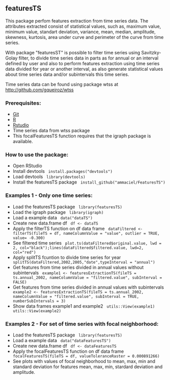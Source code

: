 <h2>featuresTS</h2>

This package perfom features extraction from time series data. The attributes extracted consist of statistical values, such as, maximum value, minimum value, standart deviation, variance, mean, median, amplitude, skewness, kurtosis, area under curve and perimeter of the curve from time series. 

With package "featuresST" is possible to filter time series using Savitzky-Golay filter, to divide time series data in parts as for annual or an interval defined by user and also to perform features extraction using time series data divided for year or another interval, as also generate statistical values about time series data and/or subintervals this time series.  

Time series data can be found using package wtss at <a href="http://github.com/gqueiroz/wtss/">http://github.com/gqueiroz/wtss<a>

<h3>Prerequisites: </h3> 
<ul>
  <li><a href="http://git-scm.com/">Git</a></li>
  <li><a href="http://www.r-project.org/">R</a></li>
  <li><a href="http://www.rstudio.com/">Rstudio</a></li>
  <li>Time series data from wtss package </li>
  <li>This focalFeaturesTS function requires that the igraph package is available. </li> 
</ul>

<h3>How to use the package:</h3>
<ul>
  <li>Open RStudio</li>
  <li>Install devtools <code> install.packages("devtools") </code> </li>
  <li>Load devtools <code> library(devtools) </code> </li>
  <li>Install the featuresTS package <code> install_github("ammaciel/FeaturesTS") </code> </li>
</ul>

<h3>Examples 1 - Only one time series:</h3>
<ul>
  <li> Load the featuresTS package <code> library(featuresTS) </code></li>
  <li> Load the igraph package <code> library(igraph) </code></li>
  <li> Load a example data <code> data("dataTS") </code></li>
  <li> Create new data.frame df <code> df <- dataTS </code></li>
  <li> Apply the filterTS function on df data frame <code> dataFiltered <- filterTS(fileTS = df, nameColumnValue = "value", outlier = TRUE, value= -0.300)  </code></li>
  <li> See filtered time series <code> plot.ts(dataFiltered$original.value, lwd = 2, col="black");lines(dataFiltered$filtered.value, lwd=2, col="red") </code></li>
  <li> Apply splitTS fcuntion to divide time series for year <code> splitTS(dataFiltered,2002,2005,"date",typeInterval = "annual") </code></li>
  <li> Get features from time series divided in annual values without subintervals <code> example1 <- featuresExtractionTS(fileTS = ts.annual_2002, nameColumnValue = "filtered.value", subInterval = FALSE) </code> </li>
  <li> Get features from time series divided in annual values with subintervals <code> example2 <- featuresExtractionTS(fileTS = ts.annual_2002, nameColumnValue = "filtered.value", subInterval = TRUE, numberSubIntervals = 3) </code> </li>
  <li> Show data frames example1 and example2 <code> utils::View(example1) </code> <code> utils::View(example2) </code> </li>
</ul>  

<h3>Examples 2 - For set of time series with focal neighborhood:</h3>
<ul>
  <li> Load the featuresTS package <code> library(featuresTS) </code></li>
  <li> Load a example data <code> data("dataFeaturesTS") </code></li>
  <li> Create new data.frame df <code> df <- dataFeaturesTS </code></li>
  <li> Apply the focalFeaturesTS function on df data frame <code> focalFeaturesTS(fileTS = df, valueToleranceRaster = 0.000891266)  </code></li>
  <li> See plots with values of focal neighborhood to mean, max, min and standard deviation for features mean, max, min, stardard deviation and amplitude.  
</ul> 
  
  
